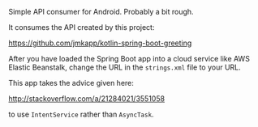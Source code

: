 Simple API consumer for Android.  Probably a bit rough.

It consumes the API created by this project:

https://github.com/jmkapp/kotlin-spring-boot-greeting

After you have loaded the Spring Boot app into a cloud service like AWS Elastic Beanstalk, change the URL in the `strings.xml` file to your URL.

This app takes the advice given here:

http://stackoverflow.com/a/21284021/3551058

to use `IntentService` rather than `AsyncTask`.

